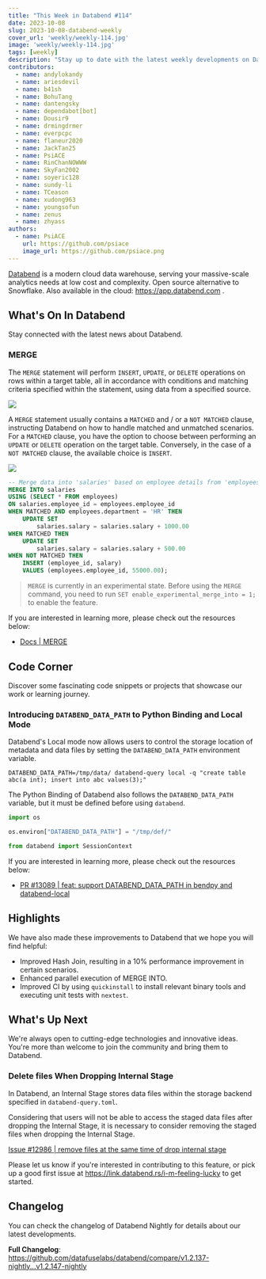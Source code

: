 ```yaml
---
title: "This Week in Databend #114"
date: 2023-10-08
slug: 2023-10-08-databend-weekly
cover_url: 'weekly/weekly-114.jpg'
image: 'weekly/weekly-114.jpg'
tags: [weekly]
description: "Stay up to date with the latest weekly developments on Databend!"
contributors:
  - name: andylokandy
  - name: ariesdevil
  - name: b41sh
  - name: BohuTang
  - name: dantengsky
  - name: dependabot[bot]
  - name: Dousir9
  - name: drmingdrmer
  - name: everpcpc
  - name: flaneur2020
  - name: JackTan25
  - name: PsiACE
  - name: RinChanNOWWW
  - name: SkyFan2002
  - name: soyeric128
  - name: sundy-li
  - name: TCeason
  - name: xudong963
  - name: youngsofun
  - name: zenus
  - name: zhyass
authors:
  - name: PsiACE
    url: https://github.com/psiace
    image_url: https://github.com/psiace.png
---
```


[Databend](https://github.com/datafuselabs/databend) is a modern cloud data warehouse, serving your massive-scale analytics needs at low cost and complexity. Open source alternative to Snowflake. Also available in the cloud: <https://app.databend.com> .

## What's On In Databend

Stay connected with the latest news about Databend.

### MERGE

The `MERGE` statement will perform `INSERT`, `UPDATE`, or `DELETE` operations on rows within a target table, all in accordance with conditions and matching criteria specified within the statement, using data from a specified source.

![](https://databend.rs/assets/images/merge-into-single-clause-96616a67419ab6991f8cb16526c81d4b.jpeg)

A `MERGE` statement usually contains a `MATCHED` and / or a `NOT MATCHED` clause, instructing Databend on how to handle matched and unmatched scenarios. For a `MATCHED` clause, you have the option to choose between performing an `UPDATE` or `DELETE` operation on the target table. Conversely, in the case of a `NOT MATCHED` clause, the available choice is `INSERT`.

![](https://databend.rs/assets/images/merge-into-multi-clause-a0013edb335b7f6c45f9b338a68c50c8.jpeg)

```SQL
-- Merge data into 'salaries' based on employee details from 'employees'
MERGE INTO salaries
USING (SELECT * FROM employees)
ON salaries.employee_id = employees.employee_id
WHEN MATCHED AND employees.department = 'HR' THEN
    UPDATE SET
        salaries.salary = salaries.salary + 1000.00
WHEN MATCHED THEN
    UPDATE SET
        salaries.salary = salaries.salary + 500.00
WHEN NOT MATCHED THEN
    INSERT (employee_id, salary)
    VALUES (employees.employee_id, 55000.00);
```

> `MERGE` is currently in an experimental state. Before using the `MERGE` command, you need to run `SET enable_experimental_merge_into = 1;` to enable the feature.

If you are interested in learning more, please check out the resources below:

- [Docs | MERGE](https://databend.rs/doc/sql-commands/dml/dml-merge)

## Code Corner

Discover some fascinating code snippets or projects that showcase our work or learning journey.

### Introducing `DATABEND_DATA_PATH` to Python Binding and Local Mode

Databend's Local mode now allows users to control the storage location of metadata and data files by setting the `DATABEND_DATA_PATH` environment variable.

```shell
DATABEND_DATA_PATH=/tmp/data/ databend-query local -q "create table abc(a int); insert into abc values(3);"
```

The Python Binding of Databend also follows the `DATABEND_DATA_PATH` variable, but it must be defined before using `databend`.

```python
import os

os.environ["DATABEND_DATA_PATH"] = "/tmp/def/"

from databend import SessionContext
```

If you are interested in learning more, please check out the resources below:

- [PR #13089 | feat: support DATABEND_DATA_PATH in bendpy and databend-local](https://github.com/datafuselabs/databend/pull/13089)

## Highlights

We have also made these improvements to Databend that we hope you will find helpful:

- Improved Hash Join, resulting in a 10% performance improvement in certain scenarios.
- Enhanced parallel execution of MERGE INTO.
- Improved CI by using `quickinstall` to install relevant binary tools and executing unit tests with `nextest`.

## What's Up Next

We're always open to cutting-edge technologies and innovative ideas. You're more than welcome to join the community and bring them to Databend.

### Delete files When Dropping Internal Stage

In Databend, an Internal Stage stores data files within the storage backend specified in `databend-query.toml`. 

Considering that users will not be able to access the staged data files after dropping the Internal Stage, it is necessary to consider removing the staged files when dropping the Internal Stage.

[Issue #12986 | remove files at the same time of drop internal stage](https://github.com/datafuselabs/databend/issues/12986)

Please let us know if you're interested in contributing to this feature, or pick up a good first issue at <https://link.databend.rs/i-m-feeling-lucky> to get started.

## Changelog

You can check the changelog of Databend Nightly for details about our latest developments.

**Full Changelog**: <https://github.com/datafuselabs/databend/compare/v1.2.137-nightly...v1.2.147-nightly>

